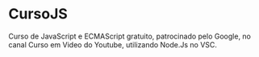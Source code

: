 # CursoJS
 Curso de JavaScript e ECMAScript gratuito, patrocinado pelo Google, no canal Curso em Video do Youtube, utilizando Node.Js no VSC.

